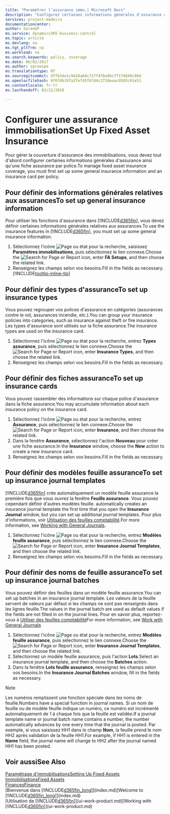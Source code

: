 ```yaml
---
title: "Paramétrer l'assurance immo.| Microsoft Docs"
description: "Configurez certaines informations générales d'assurance ainsi qu'une fiche assurance par police pour gérer la couverture d'assurance des immobilisations."
services: project-madeira
documentationcenter: 
author: SorenGP
ms.service: dynamics365-business-central
ms.topic: article
ms.devlang: na
ms.tgt_pltfrm: na
ms.workload: na
ms.search.keywords: policy, coverage
ms.date: 06/02/2017
ms.author: sgroespe
ms.translationtype: HT
ms.sourcegitcommit: d7fb34e1c9428a64c71ff47be8bcff174649c00d
ms.openlocfilehash: 076fdb197a2fef45f67d4c2738eaac0503c91e51
ms.contentlocale: fr-fr
ms.lasthandoff: 03/22/2018

---
```

# <a name="set-up-fixed-asset-insurance"></a><span data-ttu-id="6b46d-103">Configurer une assurance immobilisation</span><span class="sxs-lookup"><span data-stu-id="6b46d-103">Set Up Fixed Asset Insurance</span></span>
<span data-ttu-id="6b46d-104">Pour gérer la couverture d'assurance des immobilisations, vous devez tout d'abord configurer certaines informations générales d'assurance ainsi qu'une fiche assurance par police.</span><span class="sxs-lookup"><span data-stu-id="6b46d-104">To manage fixed asset insurance coverage, you must first set up some general insurance information and an insurance card per policy.</span></span>

## <a name="to-set-up-general-insurance-information"></a><span data-ttu-id="6b46d-105">Pour définir des informations générales relatives aux assurances</span><span class="sxs-lookup"><span data-stu-id="6b46d-105">To set up general insurance information</span></span>
<span data-ttu-id="6b46d-106">Pour utiliser les fonctions d'assurance dans [!INCLUDE[d365fin](includes/d365fin_md.md)], vous devez définir certaines informations générales relatives aux assurances.</span><span class="sxs-lookup"><span data-stu-id="6b46d-106">To use the insurance features in [!INCLUDE[d365fin](includes/d365fin_md.md)], you must set up some general insurance information.</span></span>  

1. <span data-ttu-id="6b46d-107">Sélectionnez l'icône ![Page ou état pour la recherche](media/ui-search/search_small.png "icône Page ou état pour la recherche"), saisissez **Paramètres immobilisations**, puis sélectionnez le lien connexe.</span><span class="sxs-lookup"><span data-stu-id="6b46d-107">Choose the ![Search for Page or Report](media/ui-search/search_small.png "Search for Page or Report icon") icon, enter **FA Setups**, and then choose the related link.</span></span>  
2. <span data-ttu-id="6b46d-108">Renseignez les champs selon vos besoins.</span><span class="sxs-lookup"><span data-stu-id="6b46d-108">Fill in the fields as necessary.</span></span> [!INCLUDE[tooltip-inline-tip](includes/tooltip-inline-tip_md.md)]  

## <a name="to-set-up-insurance-types"></a><span data-ttu-id="6b46d-109">Pour définir des types d'assurance</span><span class="sxs-lookup"><span data-stu-id="6b46d-109">To set up insurance types</span></span>
<span data-ttu-id="6b46d-110">Vous pouvez regrouper vos polices d'assurance en catégories (assurances contre le vol, assurances incendie, etc.).</span><span class="sxs-lookup"><span data-stu-id="6b46d-110">You can group your insurance policies into categories, such as insurance against theft or fire insurance.</span></span> <span data-ttu-id="6b46d-111">Les types d'assurance sont utilisés sur la fiche assurance.</span><span class="sxs-lookup"><span data-stu-id="6b46d-111">The insurance types are used on the insurance card.</span></span>

1. <span data-ttu-id="6b46d-112">Sélectionnez l'icône ![Page ou état pour la recherche](media/ui-search/search_small.png "icône Page ou état pour la recherche"), entrez **Types assurance**, puis sélectionnez le lien connexe.</span><span class="sxs-lookup"><span data-stu-id="6b46d-112">Choose the ![Search for Page or Report](media/ui-search/search_small.png "Search for Page or Report icon") icon, enter **Insurance Types**, and then choose the related link.</span></span>  
2. <span data-ttu-id="6b46d-113">Renseignez les champs selon vos besoins.</span><span class="sxs-lookup"><span data-stu-id="6b46d-113">Fill in the fields as necessary.</span></span>

## <a name="to-set-up-insurance-cards"></a><span data-ttu-id="6b46d-114">Pour définir des fiches assurance</span><span class="sxs-lookup"><span data-stu-id="6b46d-114">To set up insurance cards</span></span>
<span data-ttu-id="6b46d-115">Vous pouvez rassembler des informations sur chaque police d'assurance dans la fiche assurance.</span><span class="sxs-lookup"><span data-stu-id="6b46d-115">You may accumulate information about each insurance policy on the insurance card.</span></span>  

1. <span data-ttu-id="6b46d-116">Sélectionnez l'icône ![Page ou état pour la recherche](media/ui-search/search_small.png "Page ou état pour la recherche"), entrez **Assurance**, puis sélectionnez le lien connexe.</span><span class="sxs-lookup"><span data-stu-id="6b46d-116">Choose the ![Search for Page or Report](media/ui-search/search_small.png "Search for Page or Report icon") icon, enter **Insurance**, and then choose the related link.</span></span>  
2. <span data-ttu-id="6b46d-117">Dans la fenêtre **Assurance**, sélectionnez l'action **Nouveau** pour créer une fiche assurance.</span><span class="sxs-lookup"><span data-stu-id="6b46d-117">In the **Insurance** window, choose the **New** action to create a  new insurance card.</span></span>  
3. <span data-ttu-id="6b46d-118">Renseignez les champs selon vos besoins.</span><span class="sxs-lookup"><span data-stu-id="6b46d-118">Fill in the fields as necessary.</span></span>

## <a name="to-set-up-insurance-journal-templates"></a><span data-ttu-id="6b46d-119">Pour définir des modèles feuille assurance</span><span class="sxs-lookup"><span data-stu-id="6b46d-119">To set up insurance journal templates</span></span>
[!INCLUDE[d365fin](includes/d365fin_md.md)]<span data-ttu-id="6b46d-120"> crée automatiquement un modèle feuille assurance la première fois que vous ouvrez la fenêtre **Feuille assurance**. Vous pouvez cependant définir d'autres modèles feuille.</span><span class="sxs-lookup"><span data-stu-id="6b46d-120"> automatically creates an insurance journal template the first time that you open the **Insurance Journal** window, but you can set up additional journal templates.</span></span> <span data-ttu-id="6b46d-121">Pour plus d'informations, voir [Utilisation des feuilles comptabilité](ui-work-general-journals.md).</span><span class="sxs-lookup"><span data-stu-id="6b46d-121">For more information, see [Working with General Journals](ui-work-general-journals.md).</span></span>  

1. <span data-ttu-id="6b46d-122">Sélectionnez l'icône ![Page ou état pour la recherche](media/ui-search/search_small.png "icône Page ou état pour la recherche"), entrez **Modèles feuille assurance**, puis sélectionnez le lien connexe.</span><span class="sxs-lookup"><span data-stu-id="6b46d-122">Choose the ![Search for Page or Report](media/ui-search/search_small.png "Search for Page or Report icon") icon, enter **Insurance Journal Templates**, and then choose the related link.</span></span>  
2. <span data-ttu-id="6b46d-123">Renseignez les champs selon vos besoins.</span><span class="sxs-lookup"><span data-stu-id="6b46d-123">Fill in the fields as necessary.</span></span>

## <a name="to-set-up-insurance-journal-batches"></a><span data-ttu-id="6b46d-124">Pour définir des noms de feuille assurance</span><span class="sxs-lookup"><span data-stu-id="6b46d-124">To set up insurance journal batches</span></span>
<span data-ttu-id="6b46d-125">Vous pouvez définir des feuilles dans un modèle feuille assurance.</span><span class="sxs-lookup"><span data-stu-id="6b46d-125">You can set up batches in an insurance journal template.</span></span> <span data-ttu-id="6b46d-126">Les valeurs de la feuille servent de valeurs par défaut si les champs ne sont pas renseignés dans les lignes feuille.</span><span class="sxs-lookup"><span data-stu-id="6b46d-126">The values in the journal batch are used as default values if the fields are not filled in on the journal lines.</span></span> <span data-ttu-id="6b46d-127">Pour en savoir plus, reportez-vous à [Utiliser des feuilles comptabilité](ui-work-general-journals.md)</span><span class="sxs-lookup"><span data-stu-id="6b46d-127">For more information, see [Work with General Journals](ui-work-general-journals.md)</span></span>  

1. <span data-ttu-id="6b46d-128">Sélectionnez l'icône ![Page ou état pour la recherche](media/ui-search/search_small.png "icône Page ou état pour la recherche"), entrez **Modèles feuille assurance**, puis sélectionnez le lien connexe.</span><span class="sxs-lookup"><span data-stu-id="6b46d-128">Choose the ![Search for Page or Report](media/ui-search/search_small.png "Search for Page or Report icon") icon, enter **Insurance Journal Templates**, and then choose the related link.</span></span>  
2. <span data-ttu-id="6b46d-129">Sélectionnez un modèle feuille assurance, puis l'action **Lots**.</span><span class="sxs-lookup"><span data-stu-id="6b46d-129">Select an insurance journal template, and then choose the **Batches** action.</span></span>
3. <span data-ttu-id="6b46d-130">Dans la fenêtre **Lots feuille assurance**, renseignez les champs selon vos besoins.</span><span class="sxs-lookup"><span data-stu-id="6b46d-130">In the **Insurance Journal Batches** window, fill in the fields as necessary.</span></span>

> [!NOTE]  
>   <span data-ttu-id="6b46d-131">Les numéros remplissent une fonction spéciale dans les noms de feuille.</span><span class="sxs-lookup"><span data-stu-id="6b46d-131">Numbers have a special function in journal names.</span></span> <span data-ttu-id="6b46d-132">Si un nom de feuille ou de modèle feuille indique un numéro, ce numéro est incrémenté automatiquement de 1 à chaque fois que la feuille est validée.</span><span class="sxs-lookup"><span data-stu-id="6b46d-132">If a journal template name or journal batch name contains a number, the number automatically advances by one every time that the journal is posted.</span></span> <span data-ttu-id="6b46d-133">Par exemple, si vous saisissez HH1 dans le champ **Nom**, la feuille prend le nom HH2 après validation de la feuille HH1.</span><span class="sxs-lookup"><span data-stu-id="6b46d-133">For example, if HH1 is entered in the **Name** field, the journal name will change to HH2 after the journal named HH1 has been posted.</span></span>

## <a name="see-also"></a><span data-ttu-id="6b46d-134">Voir aussi</span><span class="sxs-lookup"><span data-stu-id="6b46d-134">See Also</span></span>
[<span data-ttu-id="6b46d-135">Paramétrage d'immobilisations</span><span class="sxs-lookup"><span data-stu-id="6b46d-135">Setting Up Fixed Assets</span></span>](fa-setup.md)  
[<span data-ttu-id="6b46d-136">Immobilisations</span><span class="sxs-lookup"><span data-stu-id="6b46d-136">Fixed Assets</span></span>](fa-manage.md)  
[<span data-ttu-id="6b46d-137">Finances</span><span class="sxs-lookup"><span data-stu-id="6b46d-137">Finance</span></span>](finance.md)  
<span data-ttu-id="6b46d-138">[Bienvenue dans [!INCLUDE[d365fin_long](includes/d365fin_long_md.md)]](index.md)</span><span class="sxs-lookup"><span data-stu-id="6b46d-138">[Welcome to [!INCLUDE[d365fin_long](includes/d365fin_long_md.md)]](index.md)</span></span>  
<span data-ttu-id="6b46d-139">[Utilisation de [!INCLUDE[d365fin](includes/d365fin_md.md)]](ui-work-product.md)</span><span class="sxs-lookup"><span data-stu-id="6b46d-139">[Working with [!INCLUDE[d365fin](includes/d365fin_md.md)]](ui-work-product.md)</span></span>

